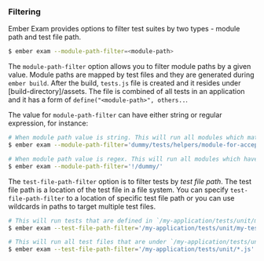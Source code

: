 ### Filtering

Ember Exam provides options to filter test suites by two types - module path and test file path.

```bash
$ ember exam --module-path-filter=<module-path>
```

The `module-path-filter` option allows you to filter module paths by a given value. Module paths are mapped by test files and they are generated during `ember build`. After the build, `tests.js` file is created and it resides under [build-directory]/assets. The file is combined of all tests in an application and it has a form of `define("<module-path>", others..`.

The value for `module-path-filter` can have either string or regular expression, for instance:

```bash
# When module path value is string. This will run all modules which match with the passed value
$ ember exam --module-path-filter='dummy/tests/helpers/module-for-acceptance'

# When module path value is regex. This will run all modules which have `dummy` in it
$ ember exam --module-path-filter='!/dummy/'
```

The `test-file-path-filter` option is to filter tests by *test file path*. The test file path is a location of the test file in a file system. You can specify `test-file-path-filter` to a location of specific test file path or you can use wildcards in paths to target multiple test files.

```bash
# This will run tests that are defined in `/my-application/tests/unit/my-test.js`
$ ember exam --test-file-path-filter='/my-application/tests/unit/my-test.js'

# This will run all test files that are under `/my-application/tests/unit/`
$ ember exam --test-file-path-filter='/my-application/tests/unit/*.js'
```
